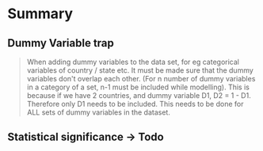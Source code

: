 # Summary

## Dummy Variable trap
> When adding dummy variables to the data set, for eg categorical variables of country / state etc. It must be made sure that the dummy variables don't overlap each other. (For n number of dummy variables in a category of a set, n-1 must be included while modelling). This is because if we have 2 countries, and dummy variable D1, D2 = 1 - D1. Therefore only D1 needs to be included. This needs to be done for ALL sets of dummy variables in the dataset.

## Statistical significance -> Todo